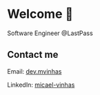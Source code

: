 # Welcome 👋

Software Engineer @LastPass


## Contact me

Email: [dev.mvinhas](mailto:dev.mvinhas@gmail.com)

LinkedIn: [micael-vinhas](https://www.linkedin.com/in/micael-vinhas-74bab1112)

